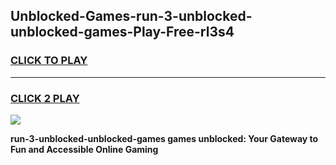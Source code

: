
## Unblocked-Games-run-3-unblocked-unblocked-games-Play-Free-rl3s4
<h3>
<a href="https://premium76.site?title=run-3-unblocked-unblocked-games&ref=09A">CLICK TO PLAY</a></h3>
<hr>

<h3>
<a href="https://premium76.site?title=run-3-unblocked-unblocked-games&ref=09A">CLICK 2 PLAY</a>
  
</h3>

<a href="https://premium76.site?title=run-3-unblocked-unblocked-games&ref=09A"><img src="https://clearcache.store/games.png"></a>


**run-3-unblocked-unblocked-games games unblocked: Your Gateway to Fun and Accessible Online Gaming**
